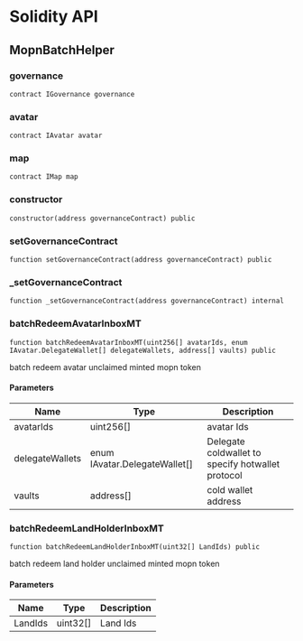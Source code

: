 # Solidity API

## MopnBatchHelper

### governance

```solidity
contract IGovernance governance
```

### avatar

```solidity
contract IAvatar avatar
```

### map

```solidity
contract IMap map
```

### constructor

```solidity
constructor(address governanceContract) public
```

### setGovernanceContract

```solidity
function setGovernanceContract(address governanceContract) public
```

### _setGovernanceContract

```solidity
function _setGovernanceContract(address governanceContract) internal
```

### batchRedeemAvatarInboxMT

```solidity
function batchRedeemAvatarInboxMT(uint256[] avatarIds, enum IAvatar.DelegateWallet[] delegateWallets, address[] vaults) public
```

batch redeem avatar unclaimed minted mopn token

#### Parameters

| Name | Type | Description |
| ---- | ---- | ----------- |
| avatarIds | uint256[] | avatar Ids |
| delegateWallets | enum IAvatar.DelegateWallet[] | Delegate coldwallet to specify hotwallet protocol |
| vaults | address[] | cold wallet address |

### batchRedeemLandHolderInboxMT

```solidity
function batchRedeemLandHolderInboxMT(uint32[] LandIds) public
```

batch redeem land holder unclaimed minted mopn token

#### Parameters

| Name | Type | Description |
| ---- | ---- | ----------- |
| LandIds | uint32[] | Land Ids |

